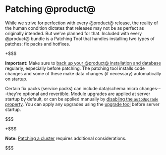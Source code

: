 # Patching @product@ [](id=patching-liferay)

While we strive for perfection with every @product@ release, the reality of the
human condition dictates that releases may not be as perfect as originally
intended. But we've planned for that. Included with every @product@ bundle is a
Patching Tool that handles installing two types of patches: fix packs and
hotfixes. 

+$$$

**Important:** Make sure to
[back up your @product@ installation and database](/discover/deployment/-/knowledge_base/7-0/backing-up-a-liferay-installation)
regularly, especially before patching. The patching tool installs code changes
and some of these make data changes (if necessary) automatically on startup. 

Certain fix packs (service packs) can include data/schema micro
changes---they're optional and revertible. Module upgrades are applied at server
startup by default, or can be applied manually by 
[disabling the `autoUpgrade` property](/discover/deployment/-/knowledge_base/7-0/running-the-upgrade-process#configuring-module-upgrades).
You can apply any upgrades using the
[upgrade tool](/discover/deployment/-/knowledge_base/7-0/upgrading-to-liferay-7) 
before server startup. 

$$$

+$$$

**Note:**
[Patching a cluster](/discover/deployment/-/knowledge_base/7-0/updating-a-cluster)
requires additional considerations. 

$$$
